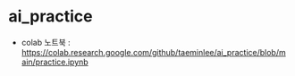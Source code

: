 # ai_practice

- colab 노트북 : https://colab.research.google.com/github/taeminlee/ai_practice/blob/main/practice.ipynb